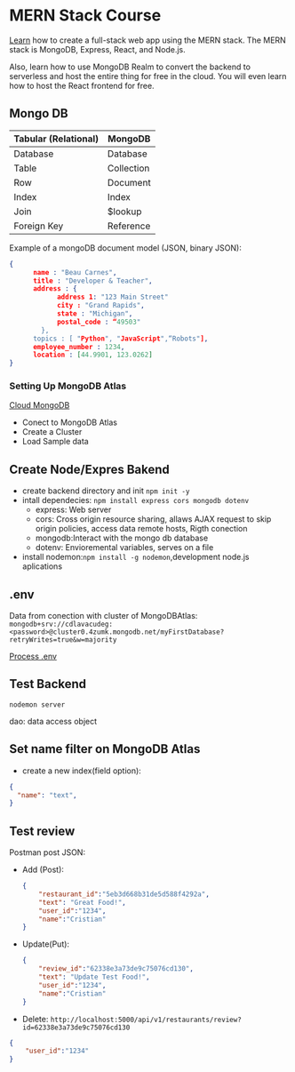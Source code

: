 # MERN Stack Course
[Learn](https://www.youtube.com/watch?v=mrHNSanmqQ4)
 how to create a full-stack web app using the MERN stack. The MERN stack is MongoDB, Express, React, and Node.js.

Also, learn how to use MongoDB Realm to convert the backend to serverless and host the entire thing for free in the cloud. You will even learn how to host the React frontend for free.

## Mongo DB

| Tabular (Relational) | MongoDB    |
|----------------------|------------|
| Database             | Database   |
| Table                | Collection |
| Row                  | Document   |
| Index                | Index      |
| Join                 | $lookup    |
| Foreign Key          | Reference  |

Example of a mongoDB document model (JSON, binary JSON):
```json
{
      name : "Beau Carnes",
      title : "Developer & Teacher",
      address : {
            address 1: "123 Main Street"
            city : "Grand Rapids",
            state : "Michigan",
            postal_code : “49503"
        },
      topics : [ "Python", "JavaScript",“Robots"],
      employee_number : 1234,
      location : [44.9901, 123.0262]
}
```
### Setting Up MongoDB Atlas
[Cloud MongoDB](https://cloud.mongodb.com/v2/619f90483a6a333254c01c2f#clusters)
- Conect to MongoDB Atlas
- Create a Cluster
- Load Sample data

## Create Node/Expres Bakend
- create backend directory and init `npm init -y`
- intall dependecies: `npm install express cors mongodb dotenv`
    - express: Web server
    - cors: Cross origin resource sharing, allaws AJAX request to skip origin policies, access data remote hosts, Rigth conection
    - mongodb:Interact with the mongo db database
    - dotenv: Envioremental variables, serves on a file
- install nodemon:`npm install -g nodemon`,development node.js aplications

## .env
Data from conection with cluster of MongoDBAtlas:
`mongodb+srv://cdlavacudeg:<password>@cluster0.4zumk.mongodb.net/myFirstDatabase?retryWrites=true&w=majority`

[Process .env](https://codeburst.io/process-env-what-it-is-and-why-when-how-to-use-it-effectively-505d0b2831e7)

## Test Backend
`nodemon server`

dao: data access object

## Set name filter on MongoDB Atlas
- create a new index(field option):
```json
{
  "name": "text",
}
```

## Test review
Postman post JSON:
- Add (Post):
    ```json
    {
        "restaurant_id":"5eb3d668b31de5d588f4292a",
        "text": "Great Food!",
        "user_id":"1234",
        "name":"Cristian"
    }
    ```

- Update(Put):

    ```json
    {
        "review_id":"62338e3a73de9c75076cd130",
        "text": "Update Test Food!",
        "user_id":"1234",
        "name":"Cristian"
    }
    ```

- Delete:
`http://localhost:5000/api/v1/restaurants/review?id=62338e3a73de9c75076cd130`
```json
{
    "user_id":"1234"
}

```